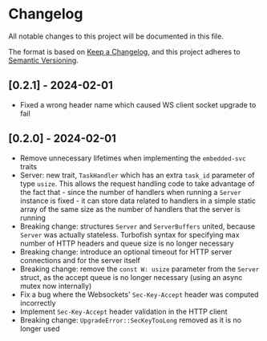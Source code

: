 # Changelog

All notable changes to this project will be documented in this file.

The format is based on [Keep a Changelog](https://keepachangelog.com/en/1.0.0/),
and this project adheres to [Semantic Versioning](https://semver.org/spec/v2.0.0.html).

## [0.2.1] - 2024-02-01
* Fixed a wrong header name which caused WS client socket upgrade to fail

## [0.2.0] - 2024-02-01
* Remove unnecessary lifetimes when implementing the `embedded-svc` traits
* Server: new trait, `TaskHandler` which has an extra `task_id` parameter of type `usize`. This allows the request handling code to take advantage of the fact that - since the number of handlers when running a `Server` instance is fixed - it can store data related to handlers in a simple static array of the same size as the number of handlers that the server is running
* Breaking change: structures `Server` and `ServerBuffers` united, because `Server` was actually stateless. Turbofish syntax for specifying max number of HTTP headers and queue size is no longer necessary
* Breaking change: introduce an optional timeout for HTTP server connections and for the server itself
* Breaking change: remove the `const W: usize` parameter from the `Server` struct, as the accept queue is no longer necessary (using an async mutex now internally)
* Fix a bug where the Websockets' `Sec-Key-Accept` header was computed incorrectly
* Implement `Sec-Key-Accept` header validation in the HTTP client
* Breaking change: `UpgradeError::SecKeyTooLong` removed as it is no longer used
